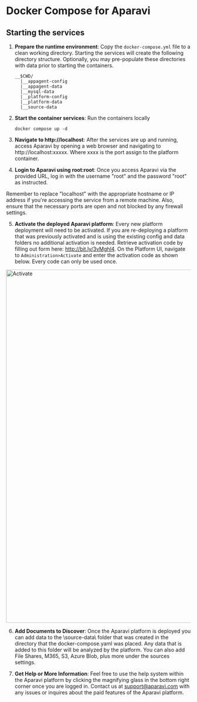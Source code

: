 # Docker Compose for Aparavi

## Starting the services
1. **Prepare the runtime environment**: Copy the `docker-compose.yml` file to a clean working directory. Starting the services will create the following directory structure. Optionally, you may pre-populate these directories with data prior to starting the containers.

    ```
    __$CWD/
      |__appagent-config
      |__appagent-data
      |__mysql-data
      |__platform-config
      |__platform-data
      |__source-data
    ```

2. **Start the container services**: Run the containers locally
    
    `docker compose up -d`

3. **Navigate to http://localhost**: After the services are up and running, access Aparavi by opening a web browser and navigating to http://localhost:xxxxx. Where xxxx is the port assign to the platform container.

4. **Login to Aparavi using root:root**: Once you access Aparavi via the provided URL, log in with the username "root" and the password "root" as instructed.

Remember to replace "localhost" with the appropriate hostname or IP address if you're accessing the service from a remote machine. Also, ensure that the necessary ports are open and not blocked by any firewall settings.

5. **Activate the deployed Aparavi platform**: Every new platform deployment will need to be activated. If you are re-deploying a platform that was previously activated and is using the existing config and data folders no additional activation is needed. Retrieve activation code by filling out form here: http://bit.ly/3vMghl4. On the Platform UI, navigate to `Administration>Activate` and enter the activation code as shown below. Every code can only be used once. 

<img width="960" alt="Activate" src="https://github.com/AparaviSoftware/DockerCompose/assets/59745347/f3b52cd4-7482-4f3d-bb9c-40a31df58df6">

6. **Add Documents to Discover**: Once the Aparavi platform is deployed you can add data to the \source-data\ folder that was created in the directory that the docker-compose.yaml was placed. Any data that is added to this folder will be analyzed by the platform. You can also add File Shares, M365, S3, Azure Blob, plus more under the sources settings.

7. **Get Help or More Information**: Feel free to use the help system within the Aparavi platform by clicking the magnifying glass in the bottom right corner once you are logged in. Contact us at support@aparavi.com with any issues or inquires about the paid features of the Aparavi platform. 